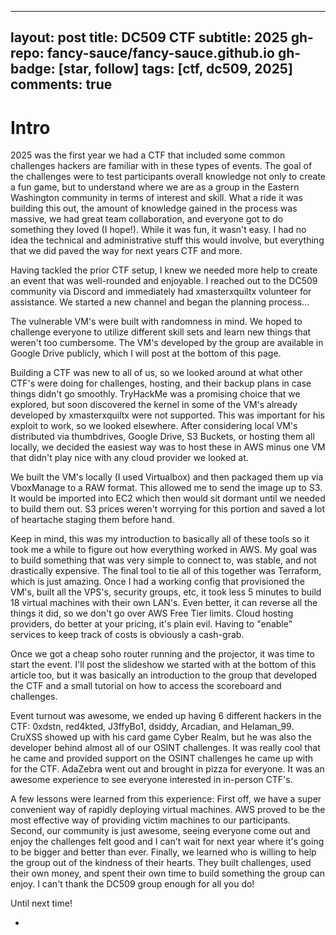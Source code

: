 
---
layout: post
title: DC509 CTF
subtitle: 2025
gh-repo: fancy-sauce/fancy-sauce.github.io
gh-badge: [star, follow]
tags: [ctf, dc509, 2025]
comments: true
---
# Intro
2025 was the first year we had a CTF that included some common challenges hackers are familiar with in these types of events. The goal of the challenges were to test participants overall knowledge not only to create a fun game, but to understand where we are as a group in the Eastern Washington community in terms of interest and skill. What a ride it was building this out, the amount of knowledge gained in the process was massive, we had great team collaboration, and everyone got to do something they loved (I hope!). While it was fun, it wasn't easy. I had no idea the technical and administrative stuff this would involve, but everything that we did paved the way for next years CTF and more.

Having tackled the prior CTF setup, I knew we needed more help to create an event that was well-rounded and enjoyable. I reached out to the DC509 community via Discord and immediately had xmasterxquiltx volunteer for assistance. We started a new channel and began the planning process...

The vulnerable VM's were built with randomness in mind. We hoped to challenge everyone to utilize different skill sets and learn new things that weren't too cumbersome. The VM's developed by the group are available in Google Drive publicly, which I will post at the bottom of this page.

Building a CTF was new to all of us, so we looked around at what other CTF's were doing for challenges, hosting, and their backup plans in case things didn't go smoothly. TryHackMe was a promising choice that we explored, but soon discovered the kernel in some of the VM's already developed by xmasterxquiltx were not supported. This was important for his exploit to work, so we looked elsewhere. After considering local VM's distributed via thumbdrives, Google Drive, S3 Buckets, or hosting them all locally, we decided the easiest way was to host these in AWS minus one VM that didn't play nice with any cloud provider we looked at.

We built the VM's locally (I used Virtualbox) and then packaged them up via VboxManage to a RAW format. This allowed me to send the image up to S3. It would be imported into EC2 which then would sit dormant until we needed to build them out. S3 prices weren't worrying for this portion and saved a lot of heartache staging them before hand.

Keep in mind, this was my introduction to basically all of these tools so it took me a while to figure out how everything worked in AWS. My goal was to build something that was very simple to connect to, was stable, and not drastically expensive. The final tool to tie all of this together was Terraform, which is just amazing. Once I had a working config that provisioned the VM's, built all the VPS's, security groups, etc, it took less 5 minutes to build 18 virtual machines with their own LAN's. Even better, it can reverse all the things it did, so we don't go over AWS Free Tier limits. Cloud hosting providers, do better at your pricing, it's plain evil. Having to "enable" services to keep track of costs is obviously a cash-grab.

Once we got a cheap soho router running and the projector, it was time to start the event. I'll post the slideshow we started with at the bottom of this article too, but it was basically an introduction to the group that developed the CTF and a small tutorial on how to access the scoreboard and challenges.

Event turnout was awesome, we ended up having 6 different hackers in the CTF: 0xdstn, red4kted, J3ffyBo1, dsiddy, Arcadian, and Helaman_99. CruXSS showed up with his card game Cyber Realm, but he was also the developer behind almost all of our OSINT challenges. It was really cool that he came and provided support on the OSINT challenges he came up with for the CTF. AdaZebra went out and brought in pizza for everyone. It was an awesome experience to see everyone interested in in-person CTF's. 

A few lessons were learned from this experience: First off, we have a super convenient way of rapidly deploying virtual machines. AWS proved to be the most effective way of providing victim machines to our participants. Second, our community is just awesome, seeing everyone come out and enjoy the challenges felt good and I can't wait for next year where it's going to be bigger and better than ever. Finally, we learned who is willing to help the group out of the kindness of their hearts. They built challenges, used their own money, and spent their own time to build something the group can enjoy. I can't thank the DC509 group enough for all you do!

Until next time!

-
